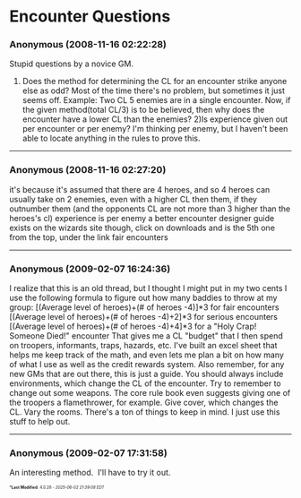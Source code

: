 # Encounter Questions

### **Anonymous** (2008-11-16 02:22:28)

Stupid questions by a novice GM.
1) Does the method for determining the CL for an encounter strike anyone else as odd? Most of the time there's no problem, but sometimes it just seems off.
Example: Two CL 5 enemies are in a single encounter. Now, if the given method(total CL/3) is to be believed, then why does the encounter have a lower CL than the enemies?
2)Is experience given out per encounter or per enemy? I'm thinking per enemy, but I haven't been able to locate anything in the rules to prove this.

---

### **Anonymous** (2008-11-16 02:27:20)

it's because it's assumed that there are 4 heroes, and so 4 heroes can usually take on 2 enemies, even with a higher CL then them, if they outnumber them (and the opponents CL are not more than 3 higher than the heroes's cl)
experience is per enemy
a better encounter designer guide exists on the wizards site though, click on downloads and is the 5th one from the top, under the link fair encounters

---

### **Anonymous** (2009-02-07 16:24:36)

I realize that this is an old thread, but I thought I might put in my two cents
I use the following formula to figure out how many baddies to throw at my group:
[(Average level of heroes)+(# of heroes -4)]*3 for fair encounters
[(Average level of heroes)+(# of heroes -4)+2]*3 for serious encounters
[(Average level of heroes)+(# of heroes -4)+4]*3 for a "Holy Crap! Someone Died!" encounter
That gives me a CL "budget" that I then spend on troopers, informants, traps, hazards, etc. I've built an excel sheet that helps me keep track of the math, and even lets me plan a bit on how many of what I use as well as the credit rewards system.
Also remember, for any new GMs that are out there, this is just a guide. You should always include environments, which change the CL of the encounter. Try to remember to change out some weapons. The core rule book even suggests giving one of the troopers a flamethrower, for example. Give cover, which changes the CL. Vary the rooms. There's a ton of things to keep in mind. I just use this stuff to help out.

---

### **Anonymous** (2009-02-07 17:31:58)

An interesting method.  I'll have to try it out.



<span style="font-size: 0.5em;">***Last Modified**: 4.0.28 - *2025-06-02 21:39:08 EDT*</span>
